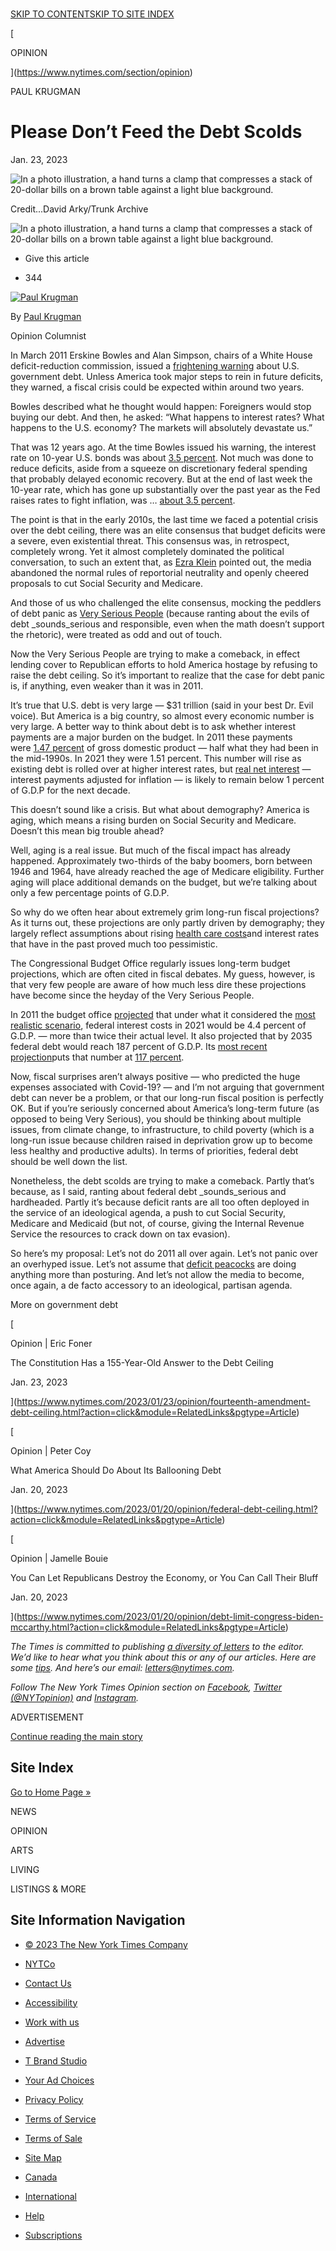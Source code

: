 [  
SKIP TO CONTENT](https://www.nytimes.com/2023/01/23/opinion/government-debt-deficit.html#site-content)[SKIP TO SITE INDEX](https://www.nytimes.com/2023/01/23/opinion/government-debt-deficit.html#site-index)

[](https://www.nytimes.com/)

[

OPINION

](https://www.nytimes.com/section/opinion)

PAUL KRUGMAN

# Please Don’t Feed the Debt Scolds

Jan. 23, 2023

![In a photo illustration, a hand turns a clamp that compresses a stack of 20-dollar bills on a brown table against a light blue background.](https://static01.nyt.com/images/2023/01/25/opinion/23krugman/23krugman-articleLarge.jpg?quality=75&auto=webp&disable=upscale)

Credit...David Arky/Trunk Archive

![In a photo illustration, a hand turns a clamp that compresses a stack of 20-dollar bills on a brown table against a light blue background.](https://static01.nyt.com/images/2023/01/25/opinion/23krugman/23krugman-articleLarge.jpg?quality=75&auto=webp&disable=upscale)

-   Give this article
    

-   344
    

[![Paul Krugman](https://static01.nyt.com/images/2018/04/02/opinion/paul-krugman/paul-krugman-thumbLarge.png "Paul Krugman")](https://www.nytimes.com/by/paul-krugman)

By [Paul Krugman](https://www.nytimes.com/by/paul-krugman)

Opinion Columnist

In March 2011 Erskine Bowles and Alan Simpson, chairs of a White House deficit-reduction commission, issued a [frightening warning](https://www.wsj.com/articles/BL-WB-29016) about U.S. government debt. Unless America took major steps to rein in future deficits, they warned, a fiscal crisis could be expected within around two years.

Bowles described what he thought would happen: Foreigners would stop buying our debt. And then, he asked: “What happens to interest rates? What happens to the U.S. economy? The markets will absolutely devastate us.”

That was 12 years ago. At the time Bowles issued his warning, the interest rate on 10-year U.S. bonds was about [3.5 percent](https://fred.stlouisfed.org/graph/fredgraph.png?g=Z5kl). Not much was done to reduce deficits, aside from a squeeze on discretionary federal spending that probably delayed economic recovery. But at the end of last week the 10-year rate, which has gone up substantially over the past year as the Fed raises rates to fight inflation, was … [about 3.5 percent](https://home.treasury.gov/resource-center/data-chart-center/interest-rates/TextView?type=daily_treasury_yield_curve&field_tdr_date_value_month=202301).

The point is that in the early 2010s, the last time we faced a potential crisis over the debt ceiling, there was an elite consensus that budget deficits were a severe, even existential threat. This consensus was, in retrospect, completely wrong. Yet it almost completely dominated the political conversation, to such an extent that, as [Ezra Klein](https://www.washingtonpost.com/news/wonk/wp/2013/02/20/the-problem-with-alan-simpson/) pointed out, the media abandoned the normal rules of reportorial neutrality and openly cheered proposals to cut Social Security and Medicare.

And those of us who challenged the elite consensus, mocking the peddlers of debt panic as [Very Serious People](https://www.businessinsider.com/paul-krugman-on-the-very-serious-people-2012-7) (because ranting about the evils of debt _sounds_serious and responsible, even when the math doesn’t support the rhetoric), were treated as odd and out of touch.

Now the Very Serious People are trying to make a comeback, in effect lending cover to Republican efforts to hold America hostage by refusing to raise the debt ceiling. So it’s important to realize that the case for debt panic is, if anything, even weaker than it was in 2011.

It’s true that U.S. debt is very large — $31 trillion (said in your best Dr. Evil voice). But America is a big country, so almost every economic number is very large. A better way to think about debt is to ask whether interest payments are a major burden on the budget. In 2011 these payments were [1.47 percent](https://fred.stlouisfed.org/series/FYOIGDA188S) of gross domestic product — half what they had been in the mid-1990s. In 2021 they were 1.51 percent. This number will rise as existing debt is rolled over at higher interest rates, but [real net interest](https://www.whitehouse.gov/wp-content/uploads/2022/08/msr_fy2023.pdf#page=31) — interest payments adjusted for inflation — is likely to remain below 1 percent of G.D.P for the next decade.

This doesn’t sound like a crisis. But what about demography? America is aging, which means a rising burden on Social Security and Medicare. Doesn’t this mean big trouble ahead?

Well, aging is a real issue. But much of the fiscal impact has already happened. Approximately two-thirds of the baby boomers, born between 1946 and 1964, have already reached the age of Medicare eligibility. Further aging will place additional demands on the budget, but we’re talking about only a few percentage points of G.D.P.

So why do we often hear about extremely grim long-run fiscal projections? As it turns out, these projections are only partly driven by demography; they largely reflect assumptions about rising [health care costs](https://cepr.net/the-crushing-health-care-cost-burden-that-never-came/)and interest rates that have in the past proved much too pessimistic.

The Congressional Budget Office regularly issues long-term budget projections, which are often cited in fiscal debates. My guess, however, is that very few people are aware of how much less dire these projections have become since the heyday of the Very Serious People.

In 2011 the budget office [projected](https://www.cbo.gov/sites/default/files/112th-congress-2011-2012/reports/06-21-Long-Term_Budget_Outlook.pdf#page=22) that under what it considered the [most realistic scenario](https://www.cbo.gov/sites/default/files/112th-congress-2011-2012/reports/06-21-Long-Term_Budget_Outlook.pdf#page=12), federal interest costs in 2021 would be 4.4 percent of G.D.P. — more than twice their actual level. It also projected that by 2035 federal debt would reach 187 percent of G.D.P. Its [most recent projection](https://www.cbo.gov/publication/57971#section1)puts that number at [117 percent](https://www.cbo.gov/system/files/2022-07/57971-LTBO.pdf#page=5).

Now, fiscal surprises aren’t always positive — who predicted the huge expenses associated with Covid-19? — and I’m not arguing that government debt can never be a problem, or that our long-run fiscal position is perfectly OK. But if you’re seriously concerned about America’s long-term future (as opposed to being Very Serious), you should be thinking about multiple issues, from climate change, to infrastructure, to child poverty (which is a long-run issue because children raised in deprivation grow up to become less healthy and productive adults). In terms of priorities, federal debt should be well down the list.

Nonetheless, the debt scolds are trying to make a comeback. Partly that’s because, as I said, ranting about federal debt _sounds_serious and hardheaded. Partly it’s because deficit rants are all too often deployed in the service of an ideological agenda, a push to cut Social Security, Medicare and Medicaid (but not, of course, giving the Internal Revenue Service the resources to crack down on tax evasion).

So here’s my proposal: Let’s not do 2011 all over again. Let’s not panic over an overhyped issue. Let’s not assume that [deficit peacocks](https://www.americanprogress.org/article/how-to-spot-a-deficit-peacock/) are doing anything more than posturing. And let’s not allow the media to become, once again, a de facto accessory to an ideological, partisan agenda.

More on government debt

[

Opinion | Eric Foner

The Constitution Has a 155-Year-Old Answer to the Debt Ceiling

Jan. 23, 2023



](https://www.nytimes.com/2023/01/23/opinion/fourteenth-amendment-debt-ceiling.html?action=click&module=RelatedLinks&pgtype=Article)

[

Opinion | Peter Coy

What America Should Do About Its Ballooning Debt

Jan. 20, 2023



](https://www.nytimes.com/2023/01/20/opinion/federal-debt-ceiling.html?action=click&module=RelatedLinks&pgtype=Article)

[

Opinion | Jamelle Bouie

You Can Let Republicans Destroy the Economy, or You Can Call Their Bluff

Jan. 20, 2023



](https://www.nytimes.com/2023/01/20/opinion/debt-limit-congress-biden-mccarthy.html?action=click&module=RelatedLinks&pgtype=Article)

_The Times is committed to publishing_ [_a diversity of letters_](https://www.nytimes.com/2019/01/31/opinion/letters/letters-to-editor-new-york-times-women.html) _to the editor. We’d like to hear what you think about this or any of our articles. Here are some_ [_tips_](https://help.nytimes.com/hc/en-us/articles/115014925288-How-to-submit-a-letter-to-the-editor)_. And here’s our email:_ [_letters@nytimes.com_](mailto:letters@nytimes.com)_._

_Follow The New York Times Opinion section on_ [_Facebook_](https://www.facebook.com/nytopinion)_,_ [_Twitter (@NYTopinion)_](http://twitter.com/NYTOpinion) _and_ [_Instagram_](https://www.instagram.com/nytopinion/)_._

ADVERTISEMENT

[Continue reading the main story](https://www.nytimes.com/2023/01/23/opinion/government-debt-deficit.html#after-bottom)

## [](https://www.nytimes.com/2023/01/23/opinion/government-debt-deficit.html#commentsContainer)

[](https://myaccount.nytimes.com/auth/login?response_type=cookie&client_id=vi&redirect_uri=https%3A%2F%2Fwww.nytimes.com%2F2023%2F01%2F23%2Fopinion%2Fgovernment-debt-deficit.html)

[](https://www.nytimes.com/content/help/site/usercontent/usercontent.html)

## Site Index

[](https://www.nytimes.com/)

[Go to Home Page »](https://www.nytimes.com/)

NEWS

OPINION

ARTS

LIVING

LISTINGS & MORE

## Site Information Navigation

-   [© 2023 The New York Times Company](https://help.nytimes.com/hc/en-us/articles/115014792127-Copyright-notice)

-   [NYTCo](https://www.nytco.com/)
-   [Contact Us](https://help.nytimes.com/hc/en-us/articles/115015385887-Contact-Us)
-   [Accessibility](https://help.nytimes.com/hc/en-us/articles/115015727108-Accessibility)
-   [Work with us](https://www.nytco.com/careers/)
-   [Advertise](https://nytmediakit.com/)
-   [T Brand Studio](https://www.tbrandstudio.com/)
-   [Your Ad Choices](https://www.nytimes.com/privacy/cookie-policy#how-do-i-manage-trackers)
-   [Privacy Policy](https://www.nytimes.com/privacy/privacy-policy)
-   [Terms of Service](https://help.nytimes.com/hc/en-us/articles/115014893428-Terms-of-service)
-   [Terms of Sale](https://help.nytimes.com/hc/en-us/articles/115014893968-Terms-of-sale)
-   [Site Map](https://www.nytimes.com/sitemap/)
-   [Canada](https://www.nytimes.com/ca/?action=click&region=Footer&pgtype=Homepage)
-   [International](https://www.nytimes.com/international/?action=click&region=Footer&pgtype=Homepage)
-   [Help](https://help.nytimes.com/hc/en-us)
-   [Subscriptions](https://www.nytimes.com/subscription?campaignId=37WXW)